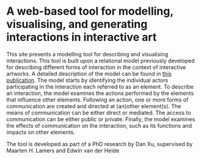 # A web-based tool for modelling, visualising, and generating interactions in interactive art

This site presents a modelling tool for describing and visualising interactions. This tool is built upon a relational model previously developed for describing different forms of interaction in the context of interactive artworks. A detailed description of the model can be found in [this publication](https://isea2023.ensad.fr/#towards-models-of-co-located-interaction-in-interactive-art). The model starts by identifying the individual actors participating in the interaction each referred to as an element. To describe an interaction, the model examines the actions performed by the elements that influence other elements. Following an action, one or more forms of communication are created and directed at (an)other element(s). The means of communication can be either direct or mediated. The access to communication can be either public or private. Finally, the model examines the effects of communication on the interaction, such as its functions and impacts on other elements. 




The tool is developed as part of a PhD research by Dan Xu, supervised by Maarten H. Lamers and Edwin van der Heide
